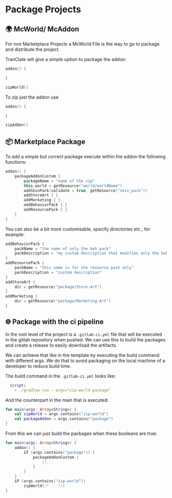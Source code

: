 # Package Projects

## &#127757; McWorld/ McAddon

For non Marketplace Projects a McWorld File is the way to go to package and distribute
the project.

TranClate will give a simple option to package the addon:

````kotlin
addon() {

}

zipWorld()
````

To zip just the addon use

````kotlin
addon() {

}

zipAddon()
````

## &#128230; Marketplace Package

To add a simple but correct package execute within the addon the following functions:

````kotlin
addon() {
    packageAddonCustom {
        packageName = "name of the zip"
        this.world = getResource("world/worldName")
        addSkinPack(validate = true, getResource("skin_pack"))
        addStoreArt { }
        addMarketing { }
        addBehaviorPack { }
        addResourcePack { }
    }
}
````

You can also be a bit more customisable, specify directories etc., for example:

````kotlin
addBehaviorPack {
    packName = "the name of only the beh pack"
    packDescription = "my custom description that modifies only the beh pack"
}
addResourcePack {
    packName = "this name is for the resource pack only"
    packDescription = "custom description"
}
addStoreArt {
    dir = getResource("package/Store-Art")
}
addMarketing {
    dir = getResource("package/Marketing-Art")
}
````

## &#127760; Package with the ci pipeline

In the root level of the project is a `.gitlab-ci.yml` file that will be executed in the gitlab repository when pushed.
We can use this to build the packages and create a release to easily download the artifacts.

We can achieve that like in the template by executing the build command with different args.
We do that to avoid packaging on the local machine of a developer to reduce build time.

The build command in the `.gitlab-ci.yml` looks like:

````yaml
  script:
    - ./gradlew run --args="zip-world package"
````

And the counterpart in the main that is executed:

````kotlin
fun main(args: Array<String>) {
    val zipWorld = args.contains("zip-world")
    val packageAddon = args.contains("package")
}
````

From this we can just build the packages when these booleans are true:

````kotlin
fun main(args: Array<String>) {
    addon() {
        if (args.contains("package")) {
            packageAddonCustom {
                //...
            }
        }
    }
    if (args.contains("zip-world"))
        zipWorld(/* .. */)
}
````
